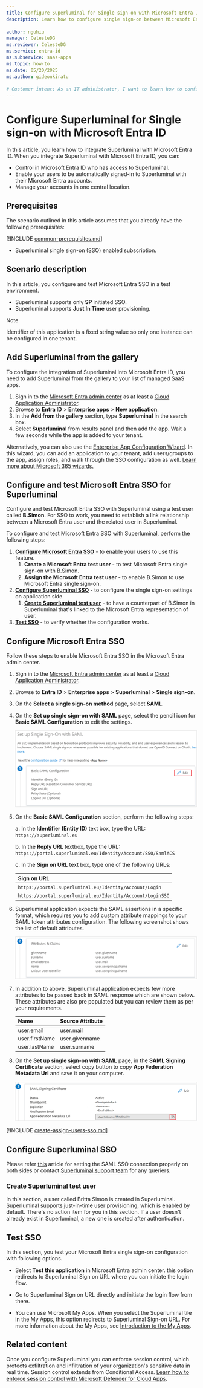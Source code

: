 ```yaml
---
title: Configure Superluminal for Single sign-on with Microsoft Entra ID
description: Learn how to configure single sign-on between Microsoft Entra ID and Superluminal.

author: nguhiu
manager: CelesteDG
ms.reviewer: CelesteDG
ms.service: entra-id
ms.subservice: saas-apps
ms.topic: how-to
ms.date: 05/20/2025
ms.author: gideonkiratu

# Customer intent: As an IT administrator, I want to learn how to configure single sign-on between Microsoft Entra ID and Superluminal so that I can control who has access to Superluminal, enable automatic sign-in with Microsoft Entra accounts, and manage my accounts in one central location.
---
```


# Configure Superluminal for Single sign-on with Microsoft Entra ID

In this article,  you learn how to integrate Superluminal with Microsoft Entra ID. When you integrate Superluminal with Microsoft Entra ID, you can:

* Control in Microsoft Entra ID who has access to Superluminal.
* Enable your users to be automatically signed-in to Superluminal with their Microsoft Entra accounts.
* Manage your accounts in one central location.

## Prerequisites
The scenario outlined in this article assumes that you already have the following prerequisites:

[!INCLUDE [common-prerequisites.md](~/identity/saas-apps/includes/common-prerequisites.md)]
* Superluminal single sign-on (SSO) enabled subscription.

## Scenario description

In this article,  you configure and test Microsoft Entra SSO in a test environment.

* Superluminal supports only **SP** initiated SSO.
* Superluminal supports **Just In Time** user provisioning.

> [!NOTE]
> Identifier of this application is a fixed string value so only one instance can be configured in one tenant.

## Add Superluminal from the gallery

To configure the integration of Superluminal into Microsoft Entra ID, you need to add Superluminal from the gallery to your list of managed SaaS apps.

1. Sign in to the [Microsoft Entra admin center](https://entra.microsoft.com) as at least a [Cloud Application Administrator](~/identity/role-based-access-control/permissions-reference.md#cloud-application-administrator).
1. Browse to **Entra ID** > **Enterprise apps** > **New application**.
1. In the **Add from the gallery** section, type **Superluminal** in the search box.
1. Select **Superluminal** from results panel and then add the app. Wait a few seconds while the app is added to your tenant.

Alternatively, you can also use the [Enterprise App Configuration Wizard](https://portal.office.com/AdminPortal/home?Q=Docs#/azureadappintegration). In this wizard, you can add an application to your tenant, add users/groups to the app, assign roles, and walk through the SSO configuration as well. [Learn more about Microsoft 365 wizards.](/microsoft-365/admin/misc/azure-ad-setup-guides)

## Configure and test Microsoft Entra SSO for Superluminal

Configure and test Microsoft Entra SSO with Superluminal using a test user called **B.Simon**. For SSO to work, you need to establish a link relationship between a Microsoft Entra user and the related user in Superluminal.

To configure and test Microsoft Entra SSO with Superluminal, perform the following steps:

1. **[Configure Microsoft Entra SSO](#configure-microsoft-entra-sso)** - to enable your users to use this feature.
    1. **Create a Microsoft Entra test user** - to test Microsoft Entra single sign-on with B.Simon.
    1. **Assign the Microsoft Entra test user** - to enable B.Simon to use Microsoft Entra single sign-on.
1. **[Configure Superluminal SSO](#configure-superluminal-sso)** - to configure the single sign-on settings on application side.
    1. **[Create Superluminal test user](#create-superluminal-test-user)** - to have a counterpart of B.Simon in Superluminal that's linked to the Microsoft Entra representation of user.
1. **[Test SSO](#test-sso)** - to verify whether the configuration works.

## Configure Microsoft Entra SSO

Follow these steps to enable Microsoft Entra SSO in the Microsoft Entra admin center.

1. Sign in to the [Microsoft Entra admin center](https://entra.microsoft.com) as at least a [Cloud Application Administrator](~/identity/role-based-access-control/permissions-reference.md#cloud-application-administrator).
1. Browse to **Entra ID** > **Enterprise apps** > **Superluminal** > **Single sign-on**.
1. On the **Select a single sign-on method** page, select **SAML**.
1. On the **Set up single sign-on with SAML** page, select the pencil icon for **Basic SAML Configuration** to edit the settings.

   ![Screenshot shows how to edit Basic SAML Configuration.](common/edit-urls.png "Basic Configuration")

1. On the **Basic SAML Configuration** section, perform the following steps:

    a. In the **Identifier (Entity ID)** text box, type the URL:
    `https://superluminal.eu`

    b. In the **Reply URL** textbox, type the URL:
    `https://portal.superluminal.eu/Identity/Account/SSO/SamlACS`

    c. In the **Sign on URL** text box, type one of the following URLs:

    |**Sign on URL**|
    |---------------|
    |`https://portal.superluminal.eu/Identity/Account/Login`|
    |`https://portal.superluminal.eu/Identity/Account/LoginSSO`|

1. Superluminal application expects the SAML assertions in a specific format, which requires you to add custom attribute mappings to your SAML token attributes configuration. The following screenshot shows the list of default attributes.

	![Screenshot shows the image of attributes configuration.](common/default-attributes.png "Image")

1. In addition to above, Superluminal application expects few more attributes to be passed back in SAML response which are shown below. These attributes are also pre populated but you can review them as per your requirements.
	
	| Name  |  Source Attribute|
	| --------------- | --------- |
	| user.email | user.mail |
	| user.firstName | user.givenname |
	| user.lastName | user.surname |

1. On the **Set up single sign-on with SAML** page, in the **SAML Signing Certificate** section, select copy button to copy **App Federation Metadata Url** and save it on your computer.

	![Screenshot shows the Certificate download link.](common/copy-metadataurl.png "Certificate")

<a name='create-a-microsoft-entra-id-test-user'></a>

[!INCLUDE [create-assign-users-sso.md](~/identity/saas-apps/includes/create-assign-users-sso.md)]

## Configure Superluminal SSO

Please refer [this](https://portal.superluminal.eu/Documentation#sso) article for setting the SAML SSO connection properly on both sides or contact [Superluminal support team](mailto:info@superluminal.eu) for any queriers.

### Create Superluminal test user

In this section, a user called Britta Simon is created in Superluminal. Superluminal supports just-in-time user provisioning, which is enabled by default. There's no action item for you in this section. If a user doesn't already exist in Superluminal, a new one is created after authentication.

## Test SSO 

In this section, you test your Microsoft Entra single sign-on configuration with following options.
 
* Select **Test this application** in Microsoft Entra admin center. this option redirects to Superluminal Sign on URL where you can initiate the login flow.
 
* Go to Superluminal Sign on URL directly and initiate the login flow from there.
 
* You can use Microsoft My Apps. When you select the Superluminal tile in the My Apps, this option redirects to Superluminal Sign-on URL. For more information about the My Apps, see [Introduction to the My Apps](https://support.microsoft.com/account-billing/sign-in-and-start-apps-from-the-my-apps-portal-2f3b1bae-0e5a-4a86-a33e-876fbd2a4510).

## Related content

Once you configure Superluminal you can enforce session control, which protects exfiltration and infiltration of your organization's sensitive data in real time. Session control extends from Conditional Access. [Learn how to enforce session control with Microsoft Defender for Cloud Apps](/cloud-app-security/proxy-deployment-any-app).
